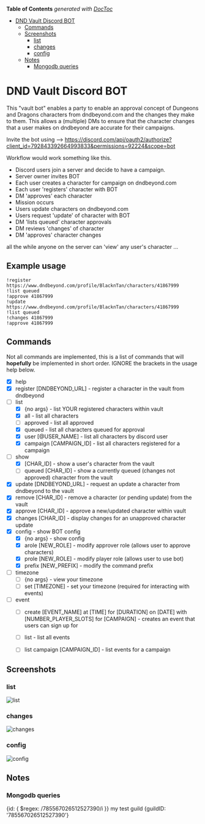 <!-- START doctoc generated TOC please keep comment here to allow auto update -->
<!-- DON'T EDIT THIS SECTION, INSTEAD RE-RUN doctoc TO UPDATE -->
**Table of Contents**  *generated with [DocToc](https://github.com/thlorenz/doctoc)*

- [DND Vault Discord BOT](#dnd-vault-discord-bot)
  - [Commands](#commands)
  - [Screenshots](#screenshots)
    - [list](#list)
    - [changes](#changes)
    - [config](#config)
  - [Notes](#notes)
    - [Mongodb queries](#mongodb-queries)

<!-- END doctoc generated TOC please keep comment here to allow auto update -->

# DND Vault Discord BOT

This "vault bot" enables a party to enable an approval concept of Dungeons and Dragons characters from dndbeyond.com and the changes they make to them.  This allows a (multiple) DMs to ensure that the character changes that a user makes on dndbeyond are accurate for their campaigns.

Invite the bot using --> https://discord.com/api/oauth2/authorize?client_id=792843392664993833&permissions=92224&scope=bot

Workflow would work something like this.

* Discord users join a server and decide to have a campaign.
* Server owner invites BOT
* Each user creates a character for campaign on dndbeyond.com
* Each user 'registers' character with BOT
* DM 'approves' each character
* Mission occurs
* Users update characters on dndbeyond.com
* Users request 'update' of character with BOT
* DM 'lists queued' character approvals
* DM reviews 'changes' of character
* DM 'approves' character changes

all the while anyone on the server can 'view' any user's character ...

## Example usage

```
!register https://www.dndbeyond.com/profile/BlacknTan/characters/41867999
!list queued
!approve 41867999
!update https://www.dndbeyond.com/profile/BlacknTan/characters/41867999
!list queued
!changes 41867999
!approve 41867999
```

## Commands

Not all commands are implemented, this is a list of commands that will **hopefully** be implemented in short order. IGNORE the brackets in the usage help below.

- [x] help
- [x] register [DNDBEYOND_URL] - register a character in the vault from dndbeyond
- [ ] list
  - [x] {no args} - list YOUR registered characters within vault
  - [x] all - list all characters
  - [ ] approved - list all approved
  - [x] queued - list all characters queued for approval
  - [x] user [@USER_NAME] - list all characters by discord user
  - [x] campaign [CAMPAIGN_ID] - list all characters registered for a campaign
- [ ] show
  - [x] [CHAR_ID] - show a user's character from the vault
  - [ ] queued [CHAR_ID] - show a currently queued (changes not approved) character from the vault
- [x] update [DNDBEYOND_URL] - request an update a character from dndbeyond to the vault
- [x] remove [CHAR_ID] - remove a character (or pending update) from the vault
- [x] approve [CHAR_ID] - approve a new/updated character within vault
- [x] changes [CHAR_ID] - display changes for an unapproved character update
- [x] config - show BOT config
  - [x] {no args} - show config
  - [x] arole [NEW_ROLE] - modify approver role (allows user to approve characters)
  - [x] prole [NEW_ROLE] - modify player role (allows user to use bot)
  - [x] prefix [NEW_PREFIX] - modify the command prefix
- [ ] timezone
  - [ ] {no args} - view your timezone
  - [ ] set [TIMEZONE] - set your timezone (required for interacting with events)
- [ ] event
  - [ ] create [EVENT_NAME] at [TIME] for [DURATION] on [DATE] with [NUMBER_PLAYER_SLOTS] for [CAMPAIGN] - creates an event that users can sign up for
  - [ ] list - list all events
  - [ ] list campaign [CAMPAIGN_ID] - list events for a campaign


## Screenshots

### list

![list](docs/images/list.png)

### changes

![changes](docs/images/changes.png)

### config

![config](docs/images/config.png)
## Notes

### Mongodb queries

{id: { $regex: /785567026512527390/i }}
my test guild
{guildID: '785567026512527390'}
